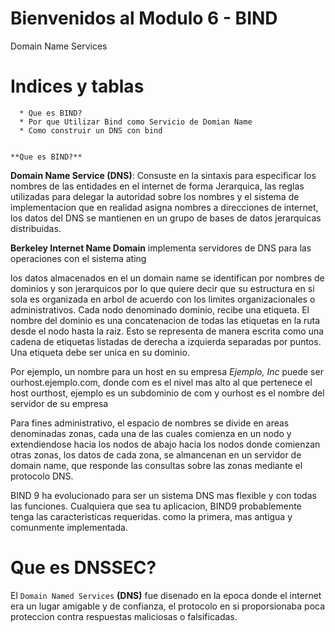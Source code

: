 Bienvenidos al Modulo 6 - BIND 
==================================

 Domain Name Services


Indices y tablas
==================

      * Que es BIND?
      * Por que Utilizar Bind como Servicio de Domian Name
      * Como construir un DNS con bind


	**Que es BIND?**
	
**Domain Name Service (DNS)**: Consuste en la sintaxis para especificar los nombres de las entidades en el internet de forma Jerarquica, las reglas utilizadas para delegar la autoridad sobre los nombres y el sistema de implementacion que en realidad asigna nombres  a direcciones de internet, los datos del DNS se mantienen en un grupo de bases de datos jerarquicas distribuidas.

**Berkeley Internet Name Domain** implementa servidores de DNS para las operaciones con el sistema ating 

los datos almacenados en el un domain name se identifican por nombres de dominios y son jerarquicos por lo que quiere decir que su estructura en si sola es organizada en arbol de acuerdo con los limites organizacionales o administrativos. Cada nodo denominado dominio, recibe una etiqueta. El nombre del dominio es una concatenacion de todas las etiquetas en la ruta desde el nodo hasta la raiz.
Esto se representa de manera escrita como una cadena de etiquetas listadas de derecha a izquierda separadas por puntos. Una etiqueta debe ser unica en su dominio.

Por ejemplo, un nombre para un host en su empresa *Ejemplo, Inc* puede ser ourhost.ejemplo.com, donde com es el nivel mas alto al que pertenece el host ourthost, ejemplo es un subdominio de com y ourhost es el nombre del servidor de su empresa 

Para fines administrativo, el espacio de nombres se divide en areas denominadas zonas, cada una de las cuales comienza en un nodo y extendiendose hacia los nodos de abajo hacia los nodos donde comienzan otras zonas, los datos de cada zona, se almancenan en un servidor de domain name, que responde las consultas sobre las zonas mediante el protocolo DNS.

BIND 9 ha evolucionado para ser un sistema DNS mas flexible y con todas las funciones. Cualquiera que sea tu aplicacion, BIND9 probablemente tenga las caracteristicas requeridas. como la primera, mas antigua y comunmente implementada.

 

Que es **DNSSEC**?
==================
El `Domain Named Services` **(DNS)** fue disenado en la epoca donde el internet era un lugar amigable y de confianza, el protocolo en si proporsionaba poca proteccion contra respuestas maliciosas o falsificadas.


